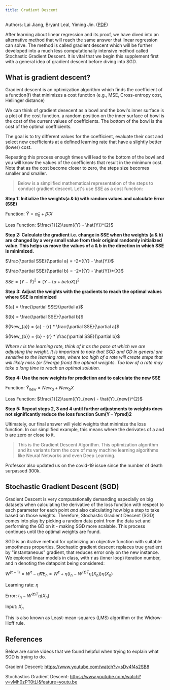 ```yaml
---
title: Gradient Descent
---
```

Authors: Lai Jiang, Bryant Leal, Yiming Jin. ([PDF](../../static/a-06-gradient-descent.pdf))

After learning about linear regression and its proof, we have dived into an alternative method that will reach the same answer that linear regression can solve. The method is called gradient descent which will be further developed into a much less computationally intensive method called Stochastic Gradient Descent. It is vital that we begin this supplement first with a general idea of gradient descent before diving into SGD.


## What is gradient descent? 
Gradient descent is an optimization algorithm which finds the coefficient of a function(f) that minimizes a cost function (e.g., MSE, Cross-entropy cost, Hellinger distance)

We can think of gradient desecent as a bowl and the bowl's inner surface is a plot of the cost function. a random position on the inner surface of bowl is the cost of the current values of coefficients. The bottom of the bowl is the cost of the optimal coefficients.

The goal is to try different values for the coefficient, evaluate their cost and select new coefficients at a defined learning rate that have a slightly better (lower) cost.

Repeating this process enough times will lead to the bottom of the bowl and you will know the values of the coefficients that result in the minimum cost. Note that as the cost become closer to zero, the steps size becomes smaller and smaller.

> Below is a simplified mathematical representation of the steps to conduct gradient descent. Let's use SSE as a cost function:

**Step 1: Initialize the weights(a & b) with random values and calculate Error (SSE)**

Function:   $\hat{Y} = \hat{\alpha}_{0}+ \hat{\beta}_{1}X$

Loss Function:  $\frac{1}{2}\sum({Y} - \hat{Y})^{2}$

**Step 2: Calculate the gradient i.e. change in SSE when the weights (a & b) are changed by a very small value from their original randomly initialized value. This helps us move the values of a & b in the direction in which SSE is minimized.**

$\frac{\partial SSE}{\partial a} = -2*({Y} - \hat{Y})$

$\frac{\partial SSE}{\partial b} = -2*({Y} - \hat{Y})*{X}$

$SSE = ({Y}-\hat{Y})^{2} = ({Y}-({a}+{beta}{X}))^{2}$

**Step 3: Adjust the weights with the gradients to reach the optimal values where SSE is minimized**

${a} = \frac{\partial SSE}{\partial a}$

${b} = \frac{\partial SSE}{\partial b}$

${New_{a}} = {a} - {r} * \frac{\partial SSE}{\partial a}$

${New_{b}} = {b} - {r} * \frac{\partial SSE}{\partial b}$

*Where r is the learning rate, think of it as the pace at which we are adjusting the weight.
It is important to note that SGD and GD in general are sensitive to the learning rate, where too high of a rate will create steps that will likely miss (or Diverge from) the optimal weights. Too low of a rate may take a long time to reach an optimal solution.*


**Step 4: Use the new weights for prediction and to calculate the new SSE**

Function:   $\hat{Y}_{new} = {New_{a}}+ {New_{b}}X$

Loss Function:  $\frac{1}{2}\sum({Y}_{new} - \hat{Y}_{new})^{2}$

**Step 5: Repeat steps 2, 3 and 4 until further adjustments to weights does not significantly reduce the loss function
Sum(Y – Ypred)2**

Ultimately, our final answer will yield weights that minimize the loss function. In our simplified example, this means where the derivates of a and b are zero or close to it.

> This is the Gradient Descent Algorithm. This optimization algorithm and its variants form the core of many machine learning algorithms like Neural Networks and even Deep Learning.



Professor also updated us on the covid-19 issue since the number of death surpassed 300k.



## Stochastic Gradient Descent (SGD)

Gradient Descent is very computationally demanding especially on big datasets when calculating the derivative of the loss function with respect to each parameter for each point *and* also calculating how big a step to take based on those weights. Therefore, Stochastic Gradient Descent (SGD) comes into play by picking a random data point from the data set and performing the GD on it - making SGD more scalable. This process continues until the optimal weights are found.

SGD is an itrative method for optimizing an objective function with suitable smoothness properties. Stochastic gradient descent replaces true gradient by "instantaneous" gradient, that reduces error only on the new instance. We explored linear models in class, with $\tau$ as (inner loop) iteration number, and n denoting the datapoint being considered:

$W^{(\tau+1)} = W^{\tau} - \eta\nabla E_{n} = W^{\tau} + \eta(t_{n} - W^{(\tau) T}\eta (X_{n}))\eta(X_{n})$

Learning rate: $\eta$

Error: $t_{n} - W^{(\tau) T}\eta (X_{n})$

Input: $X_{n}$

This is also known as Least-mean-squares (LMS) algorithm or the Widrow-Hoff rule.


## References
Below are some videos that we found helpful when trying to explain what SGD is trying to do.

Gradient Descent:
https://www.youtube.com/watch?v=sDv4f4s2SB8

Stochastics Gradient Descent:
https://www.youtube.com/watch?v=vMh0zPT0tLI&feature=youtu.be
